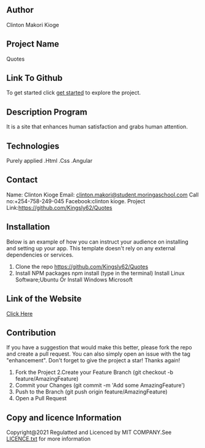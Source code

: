 ## Author

Clinton Makori Kioge

## Project Name

Quotes

## Link To Github

To get started click [get started](https://github.com/Kingsly62/Quotes/) to explore the project.

## Description Program

It is a site that enhances human satisfaction and grabs human attention.

## Technologies

Purely applied
.Html
.Css
.Angular

## Contact

Name: Clinton Kioge
Email: clinton.makori@student.moringaschool.com
Call no:+254-758-249-045
Facebook:clinton kioge.
Project Link:https://github.com/Kingsly62/Quotes

## Installation

Below is an example of how you can instruct your audience on installing and setting up your app. This template doesn't rely on any external dependencies or services.

1. Clone the repo
   https://github.com/Kingsly62/Quotes
2. Install NPM packages
   npm install (type in the terminal)
   Install Linux Software;Ubuntu
   Or Install Windows Microsoft

## Link of the Website

[Click Here](https://kingsly62.github.io/Quotes/)

## Contribution

If you have a suggestion that would make this better, please fork the repo and create a pull request. You can also simply open an issue with the tag "enhancement". Don't forget to give the project a star! Thanks again!

1. Fork the Project
   2.Create your Feature Branch (git checkout -b feature/AmazingFeature)
2. Commit your Changes (git commit -m 'Add some AmazingFeature')
3. Push to the Branch (git push origin feature/AmazingFeature)
4. Open a Pull Request

## Copy and licence Information

Copyright@2021
Regulatted and Licenced by MIT COMPANY.See [LICENCE.txt](https://opensource.org/licenses/MIT/) for more information
